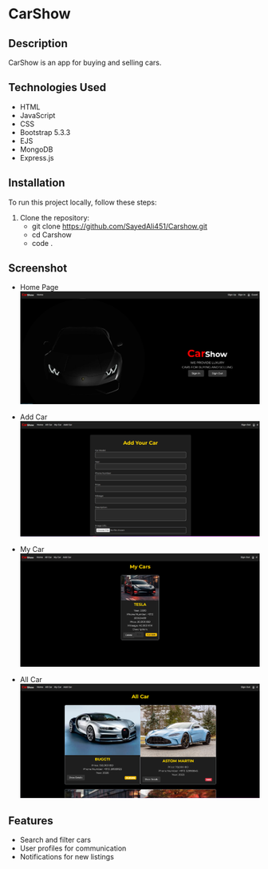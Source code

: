# CarShow

## Description
CarShow is an app for buying and selling cars. 


## Technologies Used
- HTML
- JavaScript
- CSS
- Bootstrap 5.3.3
- EJS
- MongoDB
- Express.js


## Installation
To run this project locally, follow these steps:
1. Clone the repository:
   - git clone https://github.com/SayedAli451/Carshow.git
   - cd Carshow
   - code .


## Screenshot
- Home Page
![alt text](HomePage-1.png)

- Add Car
![alt text](addCar.png)

- My Car
![alt text](MyCar.png)

- All Car 
![alt text](ALLCAR.png)

 ## Features
- Search and filter cars
- User profiles for communication
- Notifications for new listings


